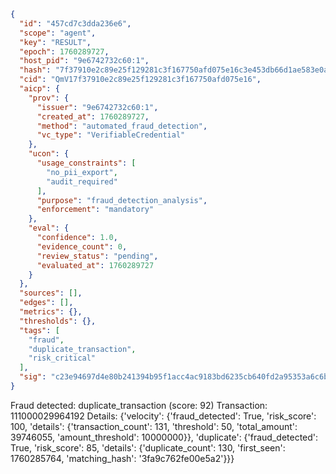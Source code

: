 ```json
{
  "id": "457cd7c3dda236e6",
  "scope": "agent",
  "key": "RESULT",
  "epoch": 1760289727,
  "host_pid": "9e6742732c60:1",
  "hash": "7f37910e2c89e25f129281c3f167750afd075e16c3e453db66d1ae583e0ac60c",
  "cid": "QmV17f37910e2c89e25f129281c3f167750afd075e16",
  "aicp": {
    "prov": {
      "issuer": "9e6742732c60:1",
      "created_at": 1760289727,
      "method": "automated_fraud_detection",
      "vc_type": "VerifiableCredential"
    },
    "ucon": {
      "usage_constraints": [
        "no_pii_export",
        "audit_required"
      ],
      "purpose": "fraud_detection_analysis",
      "enforcement": "mandatory"
    },
    "eval": {
      "confidence": 1.0,
      "evidence_count": 0,
      "review_status": "pending",
      "evaluated_at": 1760289727
    }
  },
  "sources": [],
  "edges": [],
  "metrics": {},
  "thresholds": {},
  "tags": [
    "fraud",
    "duplicate_transaction",
    "risk_critical"
  ],
  "sig": "c23e94697d4e80b241394b95f1acc4ac9183bd6235cb640fd2a95353a6c6bbee"
}
```

Fraud detected: duplicate_transaction (score: 92)
Transaction: 111000029964192
Details: {'velocity': {'fraud_detected': True, 'risk_score': 100, 'details': {'transaction_count': 131, 'threshold': 50, 'total_amount': 39746055, 'amount_threshold': 10000000}}, 'duplicate': {'fraud_detected': True, 'risk_score': 85, 'details': {'duplicate_count': 130, 'first_seen': 1760285764, 'matching_hash': '3fa9c762fe00e5a2'}}}